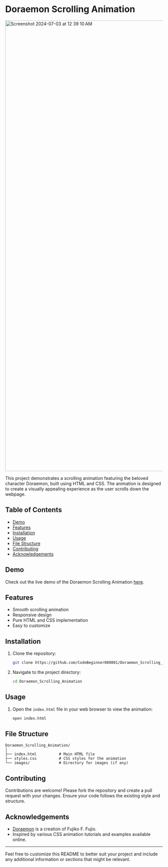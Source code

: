 # Doraemon Scrolling Animation
<img width="1438" alt="Screenshot 2024-07-03 at 12 39 10 AM" src="https://github.com/CodeBeginner000001/Doraemon_Scrolling_Animation/assets/92913917/367a10e1-4947-450c-b8e1-924752bd64cf">

This project demonstrates a scrolling animation featuring the beloved character Doraemon, built using HTML and CSS. The animation is designed to create a visually appealing experience as the user scrolls down the webpage.

## Table of Contents

- [Demo](#demo)
- [Features](#features)
- [Installation](#installation)
- [Usage](#usage)
- [File Structure](#file-structure)
- [Contributing](#contributing)
- [Acknowledgements](#acknowledgements)

## Demo

Check out the live demo of the Doraemon Scrolling Animation [here](https://codebeginner000001.github.io/Doraemon_Scrolling_Animation/).

## Features

- Smooth scrolling animation
- Responsive design
- Pure HTML and CSS implementation
- Easy to customize

## Installation

1. Clone the repository:
   ```bash
   git clone https://github.com/CodeBeginner000001/Doraemon_Scrolling_Animation.git
   ```
2. Navigate to the project directory:
   ```bash
   cd Doraemon_Scrolling_Animation
   ```

## Usage

1. Open the `index.html` file in your web browser to view the animation:
   ```bash
   open index.html
   ```

## File Structure

```
Doraemon_Scrolling_Animation/
│
├── index.html          # Main HTML file
├── styles.css          # CSS styles for the animation
└── images/             # Directory for images (if any)
```

## Contributing

Contributions are welcome! Please fork the repository and create a pull request with your changes. Ensure your code follows the existing style and structure.

## Acknowledgements

- [Doraemon](https://en.wikipedia.org/wiki/Doraemon) is a creation of Fujiko F. Fujio.
- Inspired by various CSS animation tutorials and examples available online.

---

Feel free to customize this README to better suit your project and include any additional information or sections that might be relevant.
